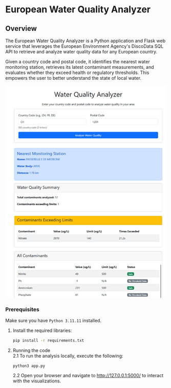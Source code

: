 # European Water Quality Analyzer
## Overview

The European Water Quality Analyzer is a Python application and Flask web service that leverages the European Environment Agency's DiscoData SQL API to retrieve and analyze water quality data for any European country.

Given a country code and postal code, it identifies the nearest water monitoring station, retrieves its latest contaminant measurements, and evaluates whether they exceed health or regulatory thresholds. This empowers the user to better understand the state of local water.


![arxiv webpage image](images/water-quality-flask.png)

### Prerequisites
Make sure you have ```Python 3.11.11``` installed.

1. Install the required libraries:
    ```bash
    pip install -r requirements.txt
    ```
2. Running the code  
    2.1
    To run the analysis locally, execute the following:
    ```
    python3 app.py
    ```
    2.2
    Open your browser and navigate to http://127.0.0.1:5000/ to interact with the visualizations.